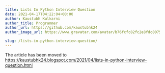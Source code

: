 ```yaml
---
title: Lists In Python Interview Question
date: 2021-04-17T04:22:04+00:00
author: Kaustubh Kulkarni
author_title: Programmer
author_url: https://github.com/kaustubhk24
author_image_url: https://www.gravatar.com/avatar/b76fcfc82fc2e8fdc8075636f1735f61?s=200

slug: /lists-in-python-interview-question/
---
```

The article has been moved to https://kaustubhk24.blogspot.com/2021/04/lists-in-python-interview-question.html